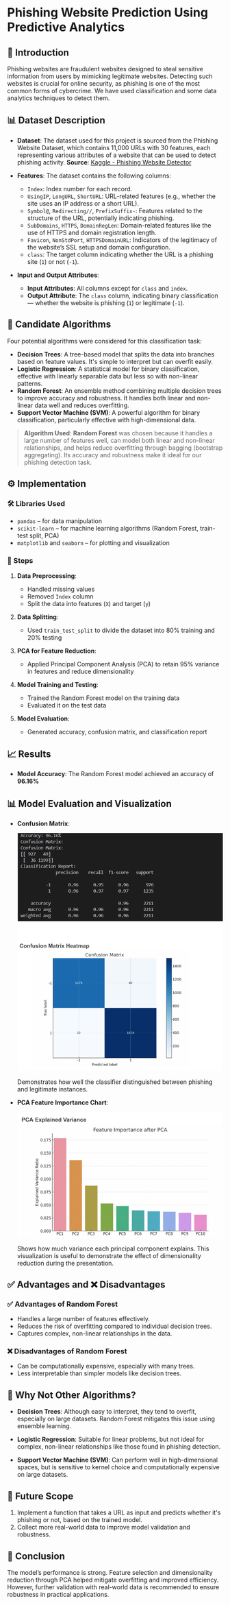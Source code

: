 # Phishing Website Prediction Using Predictive Analytics

## 📌 Introduction

Phishing websites are fraudulent websites designed to steal sensitive information from users by mimicking legitimate websites. Detecting such websites is crucial for online security, as phishing is one of the most common forms of cybercrime. We have used classification and some data analytics techniques to detect them.


## 📊 Dataset Description

* **Dataset**: The dataset used for this project is sourced from the Phishing Website Dataset, which contains 11,000 URLs with 30 features, each representing various attributes of a website that can be used to detect phishing activity.
  **Source**: [Kaggle - Phishing Website Detector](https://www.kaggle.com/datasets/eswarchandt/phishing-website-detector)

* **Features**: The dataset contains the following columns:

  * `Index`: Index number for each record.
  * `UsingIP`, `LongURL`, `ShortURL`: URL-related features (e.g., whether the site uses an IP address or a short URL).
  * `Symbol@`, `Redirecting//`, `PrefixSuffix-`: Features related to the structure of the URL, potentially indicating phishing.
  * `SubDomains`, `HTTPS`, `DomainRegLen`: Domain-related features like the use of HTTPS and domain registration length.
  * `Favicon`, `NonStdPort`, `HTTPSDomainURL`: Indicators of the legitimacy of the website’s SSL setup and domain configuration.
  * `class`: The target column indicating whether the URL is a phishing site (`1`) or not (`-1`).

* **Input and Output Attributes**:

  * **Input Attributes**: All columns except for `class` and `index`.
  * **Output Attribute**: The `class` column, indicating binary classification — whether the website is phishing (`1`) or legitimate (`-1`).


## 🧠 Candidate Algorithms

Four potential algorithms were considered for this classification task:

* **Decision Trees**: A tree-based model that splits the data into branches based on feature values. It's simple to interpret but can overfit easily.
* **Logistic Regression**: A statistical model for binary classification, effective with linearly separable data but less so with non-linear patterns.
* **Random Forest**: An ensemble method combining multiple decision trees to improve accuracy and robustness. It handles both linear and non-linear data well and reduces overfitting.
* **Support Vector Machine (SVM)**: A powerful algorithm for binary classification, particularly effective with high-dimensional data.

> **Algorithm Used**: **Random Forest** was chosen because it handles a large number of features well, can model both linear and non-linear relationships, and helps reduce overfitting through bagging (bootstrap aggregating). Its accuracy and robustness make it ideal for our phishing detection task.


## ⚙️ Implementation

### 🛠️ Libraries Used

* `pandas` – for data manipulation
* `scikit-learn` – for machine learning algorithms (Random Forest, train-test split, PCA)
* `matplotlib` and `seaborn` – for plotting and visualization

### 🧪 Steps

1. **Data Preprocessing**:

   * Handled missing values
   * Removed `Index` column
   * Split the data into features (`X`) and target (`y`)

2. **Data Splitting**:

   * Used `train_test_split` to divide the dataset into 80% training and 20% testing

3. **PCA for Feature Reduction**:

   * Applied Principal Component Analysis (PCA) to retain 95% variance in features and reduce dimensionality

4. **Model Training and Testing**:

   * Trained the Random Forest model on the training data
   * Evaluated it on the test data

5. **Model Evaluation**:

   * Generated accuracy, confusion matrix, and classification report



## 📈 Results

* **Model Accuracy**: The Random Forest model achieved an accuracy of **96.16%**

## 📊 Model Evaluation and Visualization

* **Confusion Matrix**:
  
   ![Confusion Matrix](Images/ConfusionMatrix.png)

  Demonstrates how well the classifier distinguished between phishing and legitimate instances.

* **PCA Feature Importance Chart**:
  
   ![PCA Feature Importance](Images/PCA.png)
  
  Shows how much variance each principal component explains. This visualization is useful to demonstrate the effect of dimensionality reduction during the presentation.


## ✅ Advantages and ❌ Disadvantages

### ✅ Advantages of Random Forest

* Handles a large number of features effectively.
* Reduces the risk of overfitting compared to individual decision trees.
* Captures complex, non-linear relationships in the data.

### ❌ Disadvantages of Random Forest

* Can be computationally expensive, especially with many trees.
* Less interpretable than simpler models like decision trees.


## 🤔 Why Not Other Algorithms?

* **Decision Trees**:
  Although easy to interpret, they tend to overfit, especially on large datasets. Random Forest mitigates this issue using ensemble learning.

* **Logistic Regression**:
  Suitable for linear problems, but not ideal for complex, non-linear relationships like those found in phishing detection.

* **Support Vector Machine (SVM)**:
  Can perform well in high-dimensional spaces, but is sensitive to kernel choice and computationally expensive on large datasets.


## 🔮 Future Scope

1. Implement a function that takes a URL as input and predicts whether it's phishing or not, based on the trained model.
2. Collect more real-world data to improve model validation and robustness.


## 🏁 Conclusion

The model’s performance is strong.
Feature selection and dimensionality reduction through PCA helped mitigate overfitting and improved efficiency.
However, further validation with real-world data is recommended to ensure robustness in practical applications.




